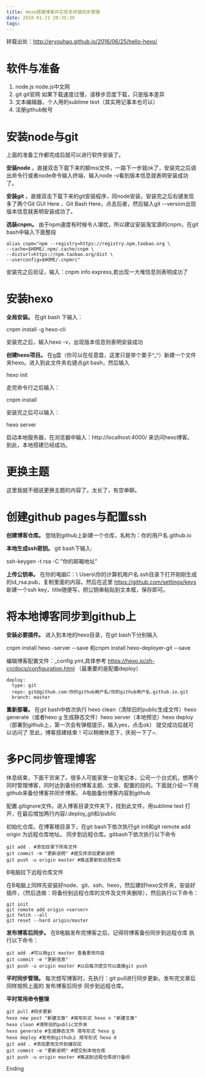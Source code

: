 ```yaml
---
title: Hexo搭建博客并实现多终端同步管理
date: 2018-01-21 20:35:39
tags:
---
```


转载出处：http://eryouhao.github.io/2016/06/25/hello-hexo/

# 软件与准备

1. node.js node.js中文网
2. git git官网 如果下载速度过慢，请移步百度下载，只是版本差异
3. 文本编辑器，个人用的sublime text（其实用记事本也可以）
4. 注册github帐号

# 安装node与git

上面的准备工作都完成后就可以进行软件安装了。

**安装node** 。直接双击下载下来的额msi文件，一路下一步就ok了，安装完之后调出命令行或者node命令输入终端，输入node -v看到版本信息就表明安装成功了。
    
**安装git** 。直接双击下载下来的git安装程序，同node安装，安装完之后右键发现多了两个Git GUI Here 、Git Bash Here，点击后者，然后输入git --version出现版本信息就表明安装成功了。

**选装cnpm。** 由于npm速度有时候令人堪忧，所以建议安装淘宝源的cnpm，在git bash中输入下面整段
~~~
alias cnpm="npm --registry=https://registry.npm.taobao.org \
--cache=$HOME/.npm/.cache/cnpm \
--disturl=https://npm.taobao.org/dist \
--userconfig=$HOME/.cnpmrc"
~~~
安装完之后验证，输入：cnpm info express,若出现一大堆信息则表明成功了

# 安装hexo

**全局安装。** 在git bash 下输入：

cnpm install -g hexo-cli

安装完之后，输入hexo -v，出现版本信息则表明安装成功

**创建hexo项目。** 在g盘（你可以在任意盘，这里只是举个栗子^_^）新建一个文件夹hexo。进入到此文件夹右键点git bash，然后输入

hexo init

走完命令行之后输入：

cnpm install

安装完之后可以输入：

hexo server

启动本地服务器，在浏览器中输入：http://localhost:4000/ 来访问hexo博客。
到此，本地搭建已经成功。

# 更换主题
这里我就不细说更换主题的内容了。太长了，有空单聊。

# 创建github pages与配置ssh

**创建博客仓库。** 登陆到github上新建一个仓库，名称为：你的用户名.github.io

**本地生成ssh密钥。** git bash下输入:

ssh-keygen -t rsa -C "你的邮箱地址"


**上传公钥串。** 在你的电脑C：\ Users\你的计算机用户名.ssh目录下打开刚刚生成的id_rsa.pub，复制里面的内容。然后在这里
https://github.com/settings/keys 新建一个ssh key，title随便写，把公钥串粘贴到文本框，保存即可。

# 将本地博客同步到github上

**安装必要插件。** 进入到本地的hexo目录，在git bash下分别输入

cnpm install hexo -server --save 和cnpm install hexo-deployer-git --save

编辑博客配置文件：_config.yml,具体参考        https://hexo.io/zh-cn/docs/configuration.html （最重要的是配置deploy）
~~~
deploy:
  type: git
  repo: git@github.com:你的github用户名/你的github用户名.github.io.git
  branch: master
~~~

**重新部署。** 在git bash中依次执行 hexo clean（清除旧的public生成文件）hexo generate（或者hexo g 生成静态文件）hexo server（本地预览）hexo deploy（部署到github上，第一次会有弹框提示，输入yes，点击ok）
    提交成功后就可以访问了
    至此，博客搭建结束！可以稍微休息下，庆祝一下了~.

# 多PC同步管理博客

休息结束，下面干货来了。很多人可能家里一台笔记本，公司一个台式机，想两个同时管理博客，同时达到备份的博客主题、文章、配置的目的。下面就介绍一下用github来备份博客并同步博客。
A电脑备份博客内容到github

配置.gitignore文件。进入博客目录文件夹下，找到此文件，用sublime text 打开，在最后增加两行内容/.deploy_git和/public

初始化仓库。在博客根目录下，在git bash下依次执行git init和git remote add origin <server> <server>为远程仓库地址。
同步到远程仓库。gitbash下依次执行以下命令

~~~git
git add . #添加目录下所有文件
git commit -m "更新说明" #提交并添加更新说明
git push -u origin master #推送更新到远程仓库
~~~

B电脑拉下远程仓库文件

在B电脑上同样先安装好node、git、ssh、hexo，然后建好hexo文件夹，安装好插件，（然后选做：将备份到远程仓库的文件及文件夹删除），然后执行以下命令：
~~~git
git init
git remote add origin <server>
git fetch --all
git reset --hard origin/master
~~~
**发布博客后同步。** 在B电脑发布完博客之后，记得将博客备份同步到远程仓库
执行以下命令：
~~~git
git add .#可以用git master 查看更改内容
git commit -m "更新信息"
git push -u origin master #以后每次提交可以直接git push
~~~
**平时同步管理。** 每次想写博客时，先执行：git pull进行同步更新。发布完文章后同样按照上面的 发布博客后同步 同步到远程仓库。

**平时常用命令整理**
~~~git
git pull #同步更新
hexo new post "新建文章" #简写形式 hexo n "新建文章"
hexo clean #清除旧的public文件夹
hexo generate #生成静态文件 简写形式 hexo g
hexo deploy #发布到github上 简写形式 hexo d
git add . #添加更改文件到缓存区
git commit -m "更新说明" #提交到本地仓库
git push -u origin master #推送到远程仓库进行备份
~~~

Ending

